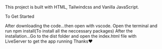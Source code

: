 This project is built with HTML, Tailwindcss and Vanilla JavaScript.

To Get Started

After downloading the code...then open with vscode.
Open the terminal and run npm install(To install all the neccessary packages)
After the installation...Go to the dist folder and open the index.html file with LiveServer to get the app running
Thanks❤️
